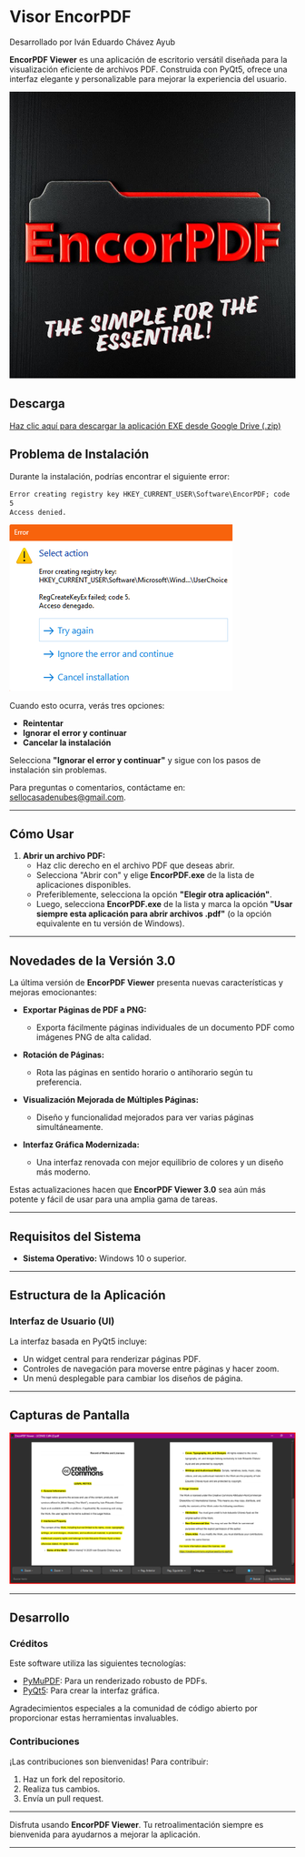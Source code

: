 # Visor EncorPDF

Desarrollado por Iván Eduardo Chávez Ayub

**EncorPDF Viewer** es una aplicación de escritorio versátil diseñada para la visualización eficiente de archivos PDF. Construida con PyQt5, ofrece una interfaz elegante y personalizable para mejorar la experiencia del usuario.

![Icono de EncorPDF](EncorPDF.PNG)

## Descarga

[Haz clic aquí para descargar la aplicación EXE desde Google Drive (.zip)](https://drive.google.com/file/d/1DqXS2DoZXKkYiaHDriXfmLxDR7KdycJ9/view?usp=sharing)

## Problema de Instalación

Durante la instalación, podrías encontrar el siguiente error:

```
Error creating registry key HKEY_CURRENT_USER\Software\EncorPDF; code 5
Access denied.
```

![Captura de Pantalla del Error](ErrorScreen.png)

Cuando esto ocurra, verás tres opciones:

- **Reintentar**
- **Ignorar el error y continuar**
- **Cancelar la instalación**

Selecciona **"Ignorar el error y continuar"** y sigue con los pasos de instalación sin problemas.

Para preguntas o comentarios, contáctame en: [sellocasadenubes@gmail.com](mailto:sellocasadenubes@gmail.com).

---

## Cómo Usar

1. **Abrir un archivo PDF:**
   - Haz clic derecho en el archivo PDF que deseas abrir.
   - Selecciona "Abrir con" y elige **EncorPDF.exe** de la lista de aplicaciones disponibles.
   - Preferiblemente, selecciona la opción **"Elegir otra aplicación"**.
   - Luego, selecciona **EncorPDF.exe** de la lista y marca la opción **"Usar siempre esta aplicación para abrir archivos .pdf"** (o la opción equivalente en tu versión de Windows).

---

## Novedades de la Versión 3.0

La última versión de **EncorPDF Viewer** presenta nuevas características y mejoras emocionantes:

- **Exportar Páginas de PDF a PNG:**
  - Exporta fácilmente páginas individuales de un documento PDF como imágenes PNG de alta calidad.

- **Rotación de Páginas:**
  - Rota las páginas en sentido horario o antihorario según tu preferencia.

- **Visualización Mejorada de Múltiples Páginas:**
  - Diseño y funcionalidad mejorados para ver varias páginas simultáneamente.

- **Interfaz Gráfica Modernizada:**
  - Una interfaz renovada con mejor equilibrio de colores y un diseño más moderno.

Estas actualizaciones hacen que **EncorPDF Viewer 3.0** sea aún más potente y fácil de usar para una amplia gama de tareas.

---

## Requisitos del Sistema

- **Sistema Operativo:** Windows 10 o superior.

---

## Estructura de la Aplicación

### Interfaz de Usuario (UI)

La interfaz basada en PyQt5 incluye:

- Un widget central para renderizar páginas PDF.
- Controles de navegación para moverse entre páginas y hacer zoom.
- Un menú desplegable para cambiar los diseños de página.

---

## Capturas de Pantalla

![Captura de la Aplicación](Capture.png)

---

## Desarrollo

### Créditos

Este software utiliza las siguientes tecnologías:

- [PyMuPDF](https://pymupdf.readthedocs.io/en/latest/): Para un renderizado robusto de PDFs.
- [PyQt5](https://pypi.org/project/PyQt5/): Para crear la interfaz gráfica.

Agradecimientos especiales a la comunidad de código abierto por proporcionar estas herramientas invaluables.

### Contribuciones

¡Las contribuciones son bienvenidas! Para contribuir:

1. Haz un fork del repositorio.
2. Realiza tus cambios.
3. Envía un pull request.

---

Disfruta usando **EncorPDF Viewer**. Tu retroalimentación siempre es bienvenida para ayudarnos a mejorar la aplicación.

---
